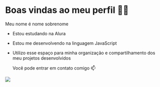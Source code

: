 # Boas vindas ao meu perfil 💙💙

  Meu nome é nome sobrenome

- Estou estudando na Alura
- Estou me desenvolvendo na linguagem JavaScript
- Utilizo esse espaço para minha organização e compartilhamento dos meu projetos desenvolvidos

  Você pode entrar em contato comigo 📫
  
 ![](https://media1.tenor.com/m/L9cLkJ4o2PcAAAAC/byakuya-bannon.gif)
